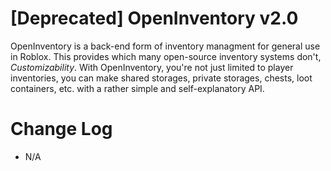 # [Deprecated] OpenInventory v2.0

OpenInventory is a back-end form of inventory managment for general use in Roblox.
This provides which many open-source inventory systems don't, *Customizability*.
With OpenInventory, you're not just limited to player inventories, you can make shared storages, private storages, chests, loot containers, etc. with a rather simple and self-explanatory API.

# Change Log

- N/A
